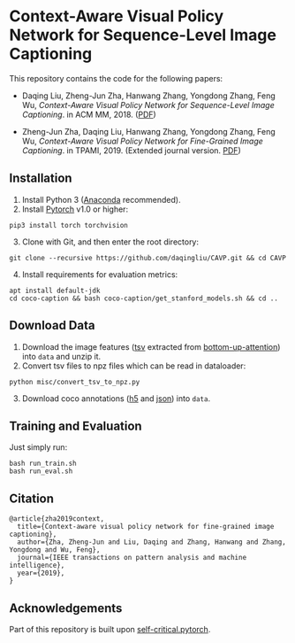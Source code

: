 # Context-Aware Visual Policy Network for Sequence-Level Image Captioning

This repository contains the code for the following papers:

- Daqing Liu, Zheng-Jun Zha, Hanwang Zhang, Yongdong Zhang, Feng Wu, *Context-Aware Visual Policy Network for Sequence-Level Image Captioning*. in ACM MM, 2018. ([PDF](https://arxiv.org/abs/1808.05864))

- Zheng-Jun Zha, Daqing Liu, Hanwang Zhang, Yongdong Zhang, Feng Wu, *Context-Aware Visual Policy Network for Fine-Grained Image Captioning*. in TPAMI, 2019. (Extended journal version. [PDF](https://arxiv.org/abs/1906.02365))

## Installation
1. Install Python 3 ([Anaconda](https://www.anaconda.com/distribution/) recommended).
2. Install [Pytorch](https://pytorch.org/) v1.0 or higher:
```
pip3 install torch torchvision
```
3. Clone with Git, and then enter the root directory:
```
git clone --recursive https://github.com/daqingliu/CAVP.git && cd CAVP
```
4. Install requirements for evaluation metrics:
```
apt install default-jdk
cd coco-caption && bash coco-caption/get_stanford_models.sh && cd ..
```

## Download Data
1. Download the image features ([tsv](https://imagecaption.blob.core.windows.net/imagecaption/trainval_36.zip) extracted from [bottom-up-attention](https://github.com/peteanderson80/bottom-up-attention)) into ```data``` and unzip it.
2. Convert tsv files to npz files which can be read in dataloader:
```
python misc/convert_tsv_to_npz.py
```
3. Download coco annotations ([h5](https://drive.google.com/open?id=1XzKig7BvPISCb818_qMVIjyB_Al3Afov) and [json](https://drive.google.com/open?id=1QJ4VtgzrKMXdRUQ5wjWe0tZiXO0-5sNj)) into ```data```.

## Training and Evaluation
Just simply run:
```
bash run_train.sh
bash run_eval.sh
```

## Citation
```
@article{zha2019context,
  title={Context-aware visual policy network for fine-grained image captioning},
  author={Zha, Zheng-Jun and Liu, Daqing and Zhang, Hanwang and Zhang, Yongdong and Wu, Feng},
  journal={IEEE transactions on pattern analysis and machine intelligence},
  year={2019},
}
```

## Acknowledgements
Part of this repository is built upon [self-critical.pytorch](https://github.com/ruotianluo/self-critical.pytorch).
